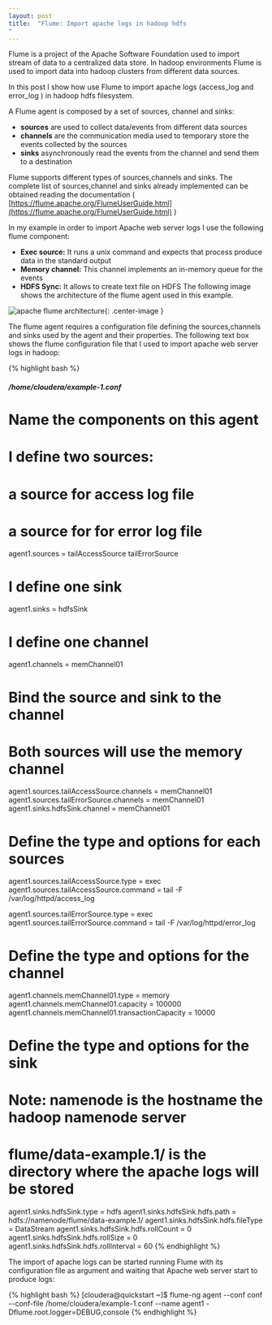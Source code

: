```yaml
---
layout: post
title:  "Flume: Import apache logs in hadoop hdfs
"
---
```


Flume is a project of the Apache Software Foundation used to import stream of data to a centralized data store. In hadoop environments Flume is used to import data into hadoop clusters from different data sources.

In this post I show how use Flume to import apache logs (access_log and error_log ) in hadoop hdfs filesystem.

A Flume agent is composed by a set of sources, channel and sinks:

- **sources** are used to collect data/events from different data sources
- **channels** are the communication media used to temporary store the events collected by the sources
- **sinks** asynchronously read the events from the channel and send them to a destination

Flume supports different types of sources,channels and sinks. The complete list of sources,channel and sinks already implemented can be obtained reading the documentation ( [https://flume.apache.org/FlumeUserGuide.html](https://flume.apache.org/FlumeUserGuide.html) )

In my example in order to import Apache web server logs I use the following flume component:

- **Exec source:** It runs a unix command and expects that process produce data in the standard output
- **Memory channel:** This channel implements an in-memory queue for the events
- **HDFS Sync:** It allows to create text file on HDFS
The following image shows the architecture of the flume agent used in this example.

![apache flume architecture](2015-07-06-flume_import_apache_logs_in_hadoop_hdfs_img1.jpg){: .center-image }

The flume agent requires a configuration file defining the sources,channels and sinks used by the agent and their properties. The following text box shows the flume configuration file that I used to import apache web server logs in hadoop:

{% highlight bash %}
##### /home/cloudera/example-1.conf
# Name the components on this agent
# I define two sources:
# a source for access log file
# a source for for error log file
agent1.sources = tailAccessSource tailErrorSource
# I define one sink
agent1.sinks = hdfsSink
# I define one channel
agent1.channels = memChannel01

# Bind the source and sink to the channel
# Both sources will use the memory channel
agent1.sources.tailAccessSource.channels = memChannel01
agent1.sources.tailErrorSource.channels = memChannel01
agent1.sinks.hdfsSink.channel = memChannel01


# Define the type and options for each sources
agent1.sources.tailAccessSource.type = exec
agent1.sources.tailAccessSource.command = tail -F /var/log/httpd/access_log

agent1.sources.tailErrorSource.type = exec
agent1.sources.tailErrorSource.command = tail -F /var/log/httpd/error_log

# Define the type and options for the channel
agent1.channels.memChannel01.type = memory
agent1.channels.memChannel01.capacity = 100000
agent1.channels.memChannel01.transactionCapacity = 10000


# Define the type and options for the sink
# Note: namenode is the hostname the hadoop namenode server
#       flume/data-example.1/ is the directory where the apache logs will be stored
agent1.sinks.hdfsSink.type = hdfs
agent1.sinks.hdfsSink.hdfs.path = hdfs://namenode/flume/data-example.1/
agent1.sinks.hdfsSink.hdfs.fileType = DataStream
agent1.sinks.hdfsSink.hdfs.rollCount = 0
agent1.sinks.hdfsSink.hdfs.rollSize = 0
agent1.sinks.hdfsSink.hdfs.rollInterval = 60
{% endhighlight %}

The import of apache logs can be started running Flume with its configuration file as argument and waiting that Apache web server start to produce logs:

{% highlight bash %}
[cloudera@quickstart ~]$ flume-ng agent --conf conf --conf-file /home/cloudera/example-1.conf --name agent1 -Dflume.root.logger=DEBUG,console
{% endhighlight %}

